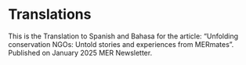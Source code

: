 # Translations
This is the Translation to Spanish and Bahasa for the article: “Unfolding conservation NGOs: Untold stories and experiences from MERmates”. Published on January 2025 MER Newsletter.
